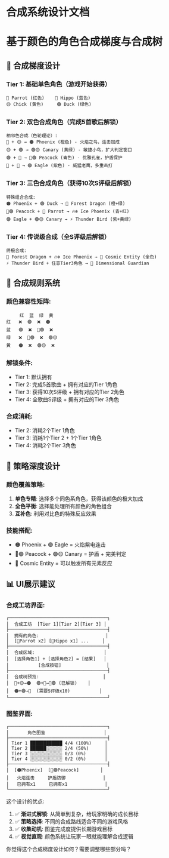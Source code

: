 # 合成系统设计文档
# 基于颜色的角色合成梯度与合成树

## 🎨 合成梯度设计

### Tier 1: 基础单色角色（游戏开始获得）
```
🔴 Parrot (红色)    🔵 Hippo (蓝色)
🟡 Chick (黄色)     🟢 Duck (绿色)
```

### Tier 2: 双色合成角色（完成5首歌后解锁）
```
相邻色合成（色轮理论）:
🔴 + 🟡 → 🟠 Phoenix (橙色) - 火焰之鸟，连击加成
🟡 + 🟢 → 🟢🟡 Canary (黄绿) - 敏捷小鸟，扩大判定窗口  
🟢 + 🔵 → 🔵🟢 Peacock (青色) - 优雅孔雀，护盾保护
🔵 + 🔴 → 🟣 Eagle (紫色) - 威猛老鹰，多重击打
```

### Tier 3: 三色合成角色（获得10次S评级后解锁）
```
特殊组合合成:
🟠 Phoenix + 🟢 Duck → 🐲 Forest Dragon (橙+绿)
🔵🟢 Peacock + 🔴 Parrot → 🔥❄️ Ice Phoenix (青+红)
🟣 Eagle + 🟢🟡 Canary → ⚡ Thunder Bird (紫+黄绿)
```

### Tier 4: 传说级合成（全S评级后解锁）
```
终极合成:
🐲 Forest Dragon + 🔥❄️ Ice Phoenix → 🌌 Cosmic Entity (全色)
⚡ Thunder Bird + 任意Tier3角色 → 🦄 Dimensional Guardian
```

## 🔄 合成规则系统

### 颜色兼容性矩阵:
```
	 红  蓝  绿  黄
红   ❌  🟣  ❌  🟠
蓝   🟣  ❌  🔵🟢  ❌  
绿   ❌  🔵🟢  ❌  🟢🟡
黄   🟠  ❌  🟢🟡  ❌
```

### 解锁条件:
- Tier 1: 默认拥有
- Tier 2: 完成5首歌曲 + 拥有对应的Tier 1角色
- Tier 3: 获得10次S评级 + 拥有对应的Tier 2角色
- Tier 4: 全歌曲S评级 + 拥有对应的Tier 3角色

### 合成消耗:
- Tier 2: 消耗2个Tier 1角色
- Tier 3: 消耗1个Tier 2 + 1个Tier 1角色
- Tier 4: 消耗2个Tier 3角色

## 🎯 策略深度设计

### 颜色覆盖策略:
1. **单色专精**: 选择多个同色系角色，获得该颜色的极大加成
2. **全色平衡**: 选择能处理所有颜色的角色组合
3. **互补色**: 利用对比色的特殊反应效果

### 技能搭配:
- 🟠 Phoenix + 🟣 Eagle = 火焰紫电连击
- 🔵🟢 Peacock + 🟢🟡 Canary = 护盾 + 完美判定
- 🌌 Cosmic Entity = 可以触发所有元素反应

## 📊 UI展示建议

### 合成工坊界面:
```
┌─────────────────────────────────────┐
│  合成工坊  [Tier 1][Tier 2][Tier 3] │
├─────────────────────────────────────┤
│  拥有的角色:                         │
│  [🔴Parrot x2] [🔵Hippo x1] ...     │
├─────────────────────────────────────┤
│  合成区域:                          │
│  [选择角色1] + [选择角色2] = [结果]   │
│           [合成按钮]                 │
├─────────────────────────────────────┤
│  合成树预览:                        │
│  🔴+🟡→🟠  🟢+🔵→🔵🟢 (已解锁)    │
│  🟠+🟢→🐲  (需要S评级x10)           │
└─────────────────────────────────────┘
```

### 图鉴界面:
```
┌─────────────────────────────────────┐
│       角色图鉴                      │
├─────────────────────────────────────┤
│ Tier 1 ████████████ 4/4 (100%)     │
│ Tier 2 ██████░░░░░░ 2/4 (50%)      │
│ Tier 3 ░░░░░░░░░░░░ 0/3 (0%)       │
│ Tier 4 ░░░░░░░░░░░░ 0/2 (0%)       │
├─────────────────────────────────────┤
│  [🟠Phoenix]  [🔵🟢Peacock]        │
│   火焰连击     护盾防御              │
│   已拥有x1     已拥有x1              │
└─────────────────────────────────────┘
```

这个设计的优点:
1. ✅ **渐进式解锁**: 从简单到复杂，给玩家明确的成长目标
2. ✅ **策略选择**: 不同的合成路线适合不同的游戏风格
3. ✅ **收集动机**: 图鉴完成度提供长期游戏目标
4. ✅ **视觉直观**: 颜色系统让玩家一眼就能理解合成逻辑

你觉得这个合成梯度设计如何？需要调整哪些部分吗？
